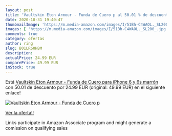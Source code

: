 ```yaml
---
layout: post
title: 'Vaultskin Eton Armour - Funda de Cuero p al 50.01 % de descuento'
date: 2020-10-31 19:40:47
thumbnailImage: 'https://m.media-amazon.com/images/I/51Bh-C4WAOL._SL200_.jpg'
images: [ 'https://m.media-amazon.com/images/I/51Bh-C4WAOL._SL200_.jpg' ]
comments: true
category: ofertas
author: ring
slug: B01LR60HBM
description:
actualPrice: 24.99 EUR
comparePrice: 49.99 EUR
inStock: true
---
```


Está [Vaultskin Eton Armour - Funda de Cuero para iPhone 6 y 6s  marrón ](https://www.amazon.es/dp/B01LR60HBM/?tag=tolees-21) con 50.01 de descuento por 24.99 EUR (original: 49.99 EUR) en el siguiente enlace!

[![Vaultskin Eton Armour - Funda de Cuero p](https://m.media-amazon.com/images/I/51Bh-C4WAOL._SL200_.jpg)](https://www.amazon.es/dp/B01LR60HBM/?tag=tolees-21)

[Ver la oferta!!](https://www.amazon.es/dp/B01LR60HBM/?tag=tolees-21)

Links participate in Amazon Associate program and might generate a comission on qualifying sales


